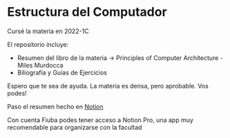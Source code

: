 # Estructura del Computador

Cursé la materia en 2022-1C

El repositorio incluye:
* Resumen del libro de la materia -> Principles of Computer Architecture - Miles Murdocca
* Biliografía y Guías de Ejercicios

Espero que te sea de ayuda. La materia es densa, pero aprobable. Vos podes! 

Paso el resumen hecho en [Notion](https://tide-lantern-9ea.notion.site/ESTRUCTURA-DEL-COMPUTADOR-66-70-dbabaea07fed42e29d37cbd0c626a455)

Con cuenta Fiuba podes tener acceso a Notion Pro, una app muy recomendable para organizarse con la facultad
